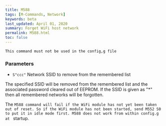 ```yaml
---
title: M588
tags: [M-Commands, Network] 
keywords: beta 
last_updated: April 01, 2020 
summary: Forget WiFi host network 
permalink: M588.html
toc: false 
---
```



`This command must not be used in the config,g file`

### Parameters

* `S"ccc"` Network SSID to remove from the remembered list

The specified SSID will be removed from the remembered list and the associated password cleared out of EEPROM. If the SSID is given as "*" then all remembered networks will be forgotten.

The ` M588 command will fail if the WiFi module has not yet been taken out of reset. So if the WiFi module has not been started, send M552 S0 to put it in idle mode first. M588 does not work from within config.g at  ` startup.

